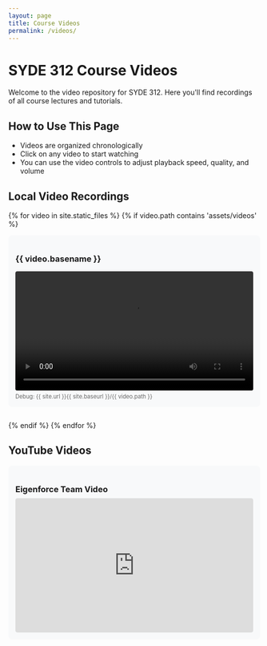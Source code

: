 ```yaml
---
layout: page
title: Course Videos
permalink: /videos/
---
```


# SYDE 312 Course Videos

Welcome to the video repository for SYDE 312. Here you'll find recordings of all course lectures and tutorials.

## How to Use This Page

- Videos are organized chronologically
- Click on any video to start watching
- You can use the video controls to adjust playback speed, quality, and volume

## Local Video Recordings

{% for video in site.static_files %}
  {% if video.path contains 'assets/videos' %}
    <div class="video-entry">
      <h3>{{ video.basename }}</h3>
      <video width="100%" controls>
        <source src="{{ site.url }}{{ site.baseurl }}/{{ video.path }}" type="video/mp4">
        Your browser does not support the video tag.
      </video>
      <div style="font-size: 0.8em; color: #666; margin-top: 5px;">
        Debug: {{ site.url }}{{ site.baseurl }}/{{ video.path }}
      </div>
    </div>
  {% endif %}
{% endfor %}

## YouTube Videos

<div class="video-entry">
  <h3>Eigenforce Team Video</h3>
  <div class="video-container">
    <iframe width="100%" height="480" src="https://www.youtube.com/embed/xetDZBtKv6g" frameborder="0" allow="accelerometer; autoplay; clipboard-write; encrypted-media; gyroscope; picture-in-picture" allowfullscreen></iframe>
  </div>
</div>

<style>
.video-entry {
  margin-bottom: 2em;
  padding: 1em;
  border-radius: 8px;
  background-color: #f8f9fa;
}

.video-entry h3 {
  margin-bottom: 0.5em;
}

video {
  max-width: 100%;
  margin-top: 0.5em;
  border-radius: 4px;
}

.video-container {
  position: relative;
  padding-bottom: 56.25%; /* 16:9 aspect ratio */
  height: 0;
  overflow: hidden;
  margin-top: 0.5em;
  border-radius: 4px;
}

.video-container iframe {
  position: absolute;
  top: 0;
  left: 0;
  width: 100%;
  height: 100%;
  border-radius: 4px;
}
</style> 